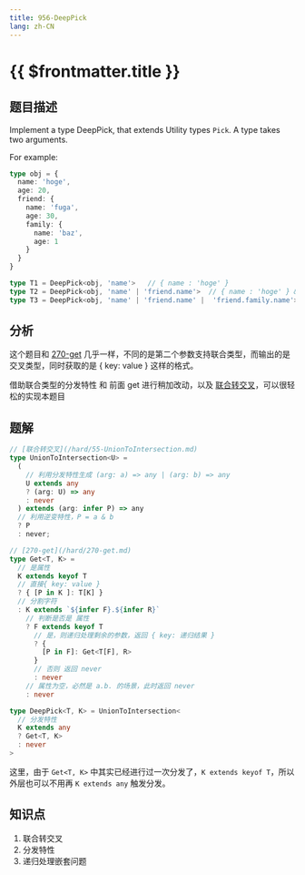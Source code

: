 ```yaml
---
title: 956-DeepPick
lang: zh-CN
---
```


# {{ $frontmatter.title }}

## 题目描述

Implement a type DeepPick, that extends Utility types `Pick`.
A type takes two arguments.


For example:

```ts
type obj = {
  name: 'hoge', 
  age: 20,
  friend: {
    name: 'fuga',
    age: 30,
    family: {
      name: 'baz',  
      age: 1 
    }
  }
}

type T1 = DeepPick<obj, 'name'>   // { name : 'hoge' }
type T2 = DeepPick<obj, 'name' | 'friend.name'>  // { name : 'hoge' } & { friend: { name: 'fuga' }}
type T3 = DeepPick<obj, 'name' | 'friend.name' |  'friend.family.name'>  // { name : 'hoge' } &  { friend: { name: 'fuga' }} & { friend: { family: { name: 'baz' }}}
```

## 分析

这个题目和 [270-get](/hard/270-get.md) 几乎一样，不同的是第二个参数支持联合类型，而输出的是交叉类型，同时获取的是 { key: value } 这样的格式。

借助联合类型的分发特性 和 前面 get 进行稍加改动，以及 [联合转交叉](/hard/55-UnionToIntersection.md)，可以很轻松的实现本题目

## 题解

```ts
// [联合转交叉](/hard/55-UnionToIntersection.md)
type UnionToIntersection<U> =
  (
    // 利用分发特性生成 (arg: a) => any | (arg: b) => any
    U extends any
    ? (arg: U) => any
    : never
  ) extends (arg: infer P) => any
  // 利用逆变特性，P = a & b
  ? P
  : never;

// [270-get](/hard/270-get.md)
type Get<T, K> =
  // 是属性
  K extends keyof T
  // 直接{ key: value }
  ? { [P in K ]: T[K] }
  // 分割字符
  : K extends `${infer F}.${infer R}`
    // 判断是否是 属性
    ? F extends keyof T
      // 是，则递归处理剩余的参数，返回 { key: 递归结果 }
      ? {
        [P in F]: Get<T[F], R>
      }
      // 否则 返回 never
      : never
    // 属性为空，必然是 a.b. 的场景，此时返回 never
    : never

type DeepPick<T, K> = UnionToIntersection<
  // 分发特性
  K extends any
  ? Get<T, K>
  : never
>
```

这里，由于 `Get<T, K>` 中其实已经进行过一次分发了，`K extends keyof T`，所以外层也可以不用再 `K extends any` 触发分发。

## 知识点

1. 联合转交叉
2. 分发特性
3. 递归处理嵌套问题
